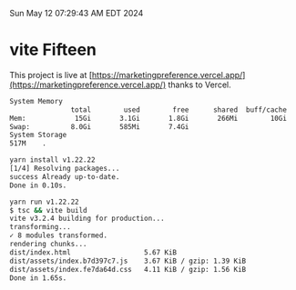 Sun May 12 07:29:43 AM EDT 2024

# vite Fifteen


This project is live at [https://marketingpreference.vercel.app/](https://marketingpreference.vercel.app/) thanks to Vercel.

```bash
System Memory
               total        used        free      shared  buff/cache   available
Mem:            15Gi       3.1Gi       1.8Gi       266Mi        10Gi        12Gi
Swap:          8.0Gi       585Mi       7.4Gi
System Storage
517M	.
```
```bash
yarn install v1.22.22
[1/4] Resolving packages...
success Already up-to-date.
Done in 0.10s.
```
```bash
yarn run v1.22.22
$ tsc && vite build
vite v3.2.4 building for production...
transforming...
✓ 8 modules transformed.
rendering chunks...
dist/index.html                  5.67 KiB
dist/assets/index.b7d397c7.js    3.67 KiB / gzip: 1.39 KiB
dist/assets/index.fe7da64d.css   4.11 KiB / gzip: 1.56 KiB
Done in 1.65s.
```
